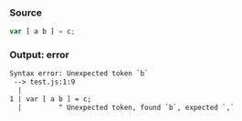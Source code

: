 ### Source
```js parse:stmt
var [ a b ] = c;
```

### Output: error
```txt
Syntax error: Unexpected token `b`
 --> test.js:1:9
  |
1 | var [ a b ] = c;
  |         ^ Unexpected token, found `b`, expected `,`
```
